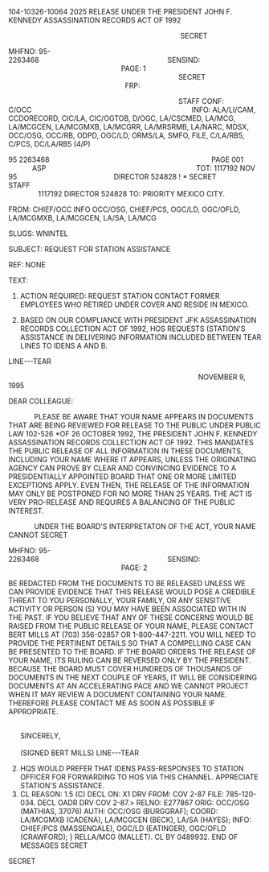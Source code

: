 104-10326-10064
2025 RELEASE UNDER THE PRESIDENT JOHN F. KENNEDY ASSASSINATION RECORDS ACT OF 1992

                                                                                       SECRET

MHFNO: 95-2263468                                                                 SENSIND:                                                                                       PAGE: 1
                                                                                      SECRET                                                                                       FRP:

                                                                                      STAFF
CONF: C/OCC                                                                                 INFO: ALA/LI/CAM, CCDORECORD, CIC/LA, CIC/OGTOB,
D/OGC, LA/CSCMED, LA/MCG, LA/MCGCEN, LA/MCGMXB, LA/MCGRR, LA/MRSRMB,
LA/NARC, MDSX, OCC/OSG, OCC/RB, ODPD, OGC/LD, ORMS/LA, SMFO, FILE,
C/LA/RB5, C/PCS, DC/LA/RB5 (4/P)

95 2263468                                                                                  PAGE 001
            ASP                                                                            TOT: 1117192 NOV 95                                                 DIRECTOR 524828
!
*
SECRET
STAFF                                                                                                                                    1117192 DIRECTOR 524828
TO: PRIORITY MEXICO CITY.

FROM: CHIEF/OCC INFO OCC/OSG, CHIEF/PCS, OGC/LD, OGC/OFLD,
LA/MCGMXB, LA/MCGCEN, LA/SA, LA/MCG

SLUGS: WNINTEL

SUBJECT: REQUEST FOR STATION ASSISTANCE

REF: NONE

TEXT:

1. ACTION REQUIRED: REQUEST STATION CONTACT FORMER
EMPLOYEES WHO RETIRED UNDER COVER AND RESIDE IN MEXICO.

2. BASED ON OUR COMPLIANCE WITH PRESIDENT JFK ASSASSINATION
RECORDS COLLECTION ACT OF 1992, HOS REQUESTS (STATION'S ASSISTANCE
IN DELIVERING INFORMATION INCLUDED BETWEEN TEAR LINES TO IDENS A
AND B.

LINE---TEAR

                                                                                                NOVEMBER 9, 1995

DEAR COLLEAGUE:

             PLEASE BE AWARE THAT YOUR NAME APPEARS IN DOCUMENTS THAT ARE
BEING REVIEWED FOR RELEASE TO THE PUBLIC UNDER PUBLIC LAW 102-526
*OF 26 OCTOBER 1992, THE PRESIDENT JOHN F. KENNEDY ASSASSINATION
RECORDS COLLECTION ACT OF 1992. THIS MANDATES THE PUBLIC RELEASE
OF ALL INFORMATION IN THESE DOCUMENTS, INCLUDING YOUR NAME WHERE
IT APPEARS, UNLESS THE ORIGINATING AGENCY CAN PROVE BY CLEAR AND
CONVINCING EVIDENCE TO A PRESIDENTIALLY APPOINTED BOARD THAT ONE
OR MORE LIMITED EXCEPTIONS APPLY. EVEN THEN, THE RELEASE OF THE
INFORMATION MAY ONLY BE POSTPONED FOR NO MORE THAN 25 YEARS. THE
ACT IS VERY PRO-RELEASE AND REQUIRES A BALANCING OF THE PUBLIC
INTEREST.

             UNDER THE BOARD'S INTERPRETATON OF THE ACT, YOUR NAME CANNOT
SECRET

MHFNO: 95-2263468                                                                 SENSIND:                                                                                       PAGE: 2

BE REDACTED FROM THE DOCUMENTS TO BE RELEASED UNLESS WE CAN
PROVIDE EVIDENCE THAT THIS RELEASE WOULD POSE A CREDIBLE THREAT TO
YOU PERSONALLY, YOUR FAMILY, OR ANY SENSITIVE ACTIVITY OR
PERSON (S) YOU MAY HAVE BEEN ASSOCIATED WITH IN THE PAST. IF YOU
BELIEVE THAT ANY OF THESE CONCERNS WOULD BE RAISED FROM THE PUBLIC
RELEASE OF YOUR NAME, PLEASE CONTACT BERT MILLS AT (703) 356-02857
OR 1-800-447-2211. YOU WILL NEED TO PROVIDE THE PERTINENT DETAILS
SO THAT A COMPELLING CASE CAN BE PRESENTED TO THE BOARD. IF THE
BOARD ORDERS THE RELEASE OF YOUR NAME, ITS RULING CAN BE REVERSED
ONLY BY THE PRESIDENT. BECAUSE THE BOARD MUST COVER HUNDREDS OF
THOUSANDS OF DOCUMENTS IN THE NEXT COUPLE OF YEARS, IT WILL BE
CONSIDERING DOCUMENTS AT AN ACCELERATING PACE AND WE CANNOT
PROJECT WHEN IT MAY REVIEW A DOCUMENT CONTAINING YOUR NAME.
THEREFORE PLEASE CONTACT ME AS SOON AS POSSIBLE IF APPROPRIATE.

                                                                                                                                      SINCERELY,
                                                                                                                                      (SIGNED BERT MILLS)
LINE---TEAR

2. HQS WOULD PREFER THAT IDENS PASS-RESPONSES TO STATION
OFFICER FOR FORWARDING TO HOS VIA THIS CHANNEL. APPRECIATE
STATION'S ASSISTANCE.
3. CL REASON: 1.5 (C) DECL ON: X1 DRV FROM: COV 2-87
FILE: 785-120-034. DECL OADR DRV COV 2-87.>
RELNO: E277867
ORIG: OCC/OSG (MATHIAS, 37076) AUTH: OCC/OSG (BURGGRAF); COORD:
LA/MCGMXB (CADENA), LA/MCGCEN (BECK), LA/SA (HAYES); INFO:
CHIEF/PCS (MASSENGALE), OGC/LD (EATINGER), OGC/OFLD (CRAWFORD); }
RELLA/MCG (MALLET). CL BY 0489932.
END OF MESSAGES
SECRET

SECRET
